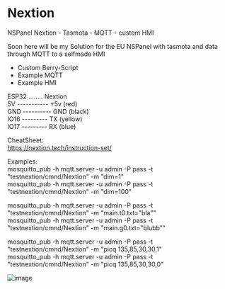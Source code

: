 # Nextion  
NSPanel Nextion - Tasmota - MQTT - custom HMI

Soon here will be my Solution for the EU NSPanel with tasmota and data through MQTT to a selfmade HMI

* Custom Berry-Script
* Example MQTT
* Example HMI

ESP32 ........ Nextion  
5V ----------- +5v  (red)  
GND ---------- GND  (black)  
IO16 --------- TX   (yellow)  
IO17 --------- RX   (blue)  

CheatSheet:  
https://nextion.tech/instruction-set/

Examples:  
mosquitto_pub -h mqtt.server -u admin -P pass -t "testnextion/cmnd/Nextion" -m "dim=1"  
mosquitto_pub -h mqtt.server -u admin -P pass -t "testnextion/cmnd/Nextion" -m "dim=100"  

mosquitto_pub -h mqtt.server -u admin -P pass -t "testnextion/cmnd/Nextion" -m "main.t0.txt=\"bla\""  
mosquitto_pub -h mqtt.server -u admin -P pass -t "testnextion/cmnd/Nextion" -m "main.g0.txt=\"blubb\""  

mosquitto_pub -h mqtt.server -u admin -P pass -t "testnextion/cmnd/Nextion" -m "picq 135,85,30,30,1"  
mosquitto_pub -h mqtt.server -u admin -P pass -t "testnextion/cmnd/Nextion" -m "picq 135,85,30,30,0"  

![image](https://user-images.githubusercontent.com/21226978/185434431-9192ea8d-8c09-4be8-899a-f831520f326d.png)
